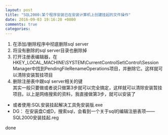 ```yaml
---
layout: post
title: "SQL2000:某个程序安装已在安装计算机上创建挂起的文件操作"
date: 2016-09-03 19:16:20 +0800
comments: true
categories: 
---
```

1. 在添加/删除程序中彻底删除sql server  
2. 将没有删除的sql server目录也删除掉  
3. 打开注册表编辑器，在HKEY_LOCAL_MACHINE\\SYSTEM\\CurrentControlSet\\Control\\Session Manager中找到PendingFileRenameOperations项目，并删除它。这样就可以清除安装暂挂项目  
4. 删除注册表中跟sql server相关的键  
其实一般只要做或者说只做第3步就可以完全搞定，这样就可以清除安装暂挂项目。以上是网络搜索的资料，我直接做第3步，就可以安装了  

- 或者使用:SQL安装挂起解决工具免安装版.exe
- DG：
   在安装盘C或D，搜索sql，会看到一个关于sql的编辑注册表项——SQL2000安装挂起.reg  

done

